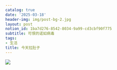 ```yaml
---
catalog: true
date: '2025-03-18'
header-img: img/post-bg-2.jpg
layout: post
notion_id: 1ba7d276-8542-8034-9a99-cd3cbf90f775
subtitle: 可恨的诺如病毒
tags:
- 生活
title: 今天拉肚子
---
```


![](https://prod-files-secure.s3.us-west-2.amazonaws.com/5e11c35f-1dd6-416f-868e-8acb8013660f/89c4e15e-a10d-493e-94de-82cff6e245f9/20250115161244.jpg?X-Amz-Algorithm=AWS4-HMAC-SHA256&X-Amz-Content-Sha256=UNSIGNED-PAYLOAD&X-Amz-Credential=ASIAZI2LB4665OIJDXFA%2F20250318%2Fus-west-2%2Fs3%2Faws4_request&X-Amz-Date=20250318T095629Z&X-Amz-Expires=3600&X-Amz-Security-Token=IQoJb3JpZ2luX2VjEAIaCXVzLXdlc3QtMiJHMEUCIAQ1PT%2BfwJsRzMYNTddDMtWeEwPs%2FqjtKs9WyltoNVKhAiEA%2Frd%2Fp7T7OCvAfNaI%2B0CADD%2B6bKlJf16IYZn746Q8ZwIq%2FwMIWhAAGgw2Mzc0MjMxODM4MDUiDOZ%2FG86CBBZK5R6g%2ByrcA2N4XWLJKJScjqSKbyqoexrK9jMC5dedcj9PSi7gFZeh9XrymZp5sYAxyrmW1r0W5WtYe5HUhnXuZad6%2BK3KlhhKkGmSZSxKY8Dn%2F%2BMhHES9283yAQALUO4nL6unRjlaXptIlYLPHVhkxqIYlQ5QMh1FLf0aAfcwyk31NT4EYXUP%2FNOH%2FooJrbeYyirdeYNO7CMf21gWQsl7H96ZK8nJR2upxqBzRk8ajvhKYoIp%2FONV5dUi08PAex4RPCzCIhgLtsf41OosC%2BnjMGnvk0Wj3o%2FdXEjhXhjJmJTNCvxeTCMtvRfILj2zM5oBbx0aAZ11d%2FXZDSLp0PZf3AfXh1j%2FULt1lalI9D6S%2FlJ%2B10DU237KNrYmqEbeLjOGaBsE8gqC75nfzlCoT%2Bl9UkhmdVajsCr7gBbvVBMe1gjt1SAF6onks6vDAbP6%2FNBBNg2zX9vZb4OaxfqMTgptF2rV4iimbrRVHhu9p25kpWlvAWgd76dkRTyIiBtWjuSLerzWFFDtaieIyfRO6W451NTV4GchlyYSmHqDkSGafAc9NYgGZfYgQkZZZADJ3HXTmZimBu5%2Bp8PX%2BA7sB5bcXtnpN0FTfhM64dWK8I863qKYgirYIV2Z2IL9c3%2BvWISPhG7aMPH05L4GOqUBM4POFejcc6h%2FVTxfqN6I%2B1NdsjQX7OpMb5SE7NHojE7pLP0L4LYMXMwp%2BGNW0FBkr%2FY0pudYWOmOwZAJaRAoOhbAbUC%2FMt8jkR1uuL9uwvcDecWoEZTioUFWML0Wxg%2BBG8V%2FgjieBqj9XBeblh0Q06wrzdWzsPRVcMdwo8CCYAod8%2BoPNsYTd1j7VFPMDJWUbgHzb7ye54IsWzMarIOr9ydiPfxL&X-Amz-Signature=5b9b98072f53bac1e8b291bd62c74dcfd1eb4ae04262d861c17608c936b45472&X-Amz-SignedHeaders=host&x-id=GetObject)